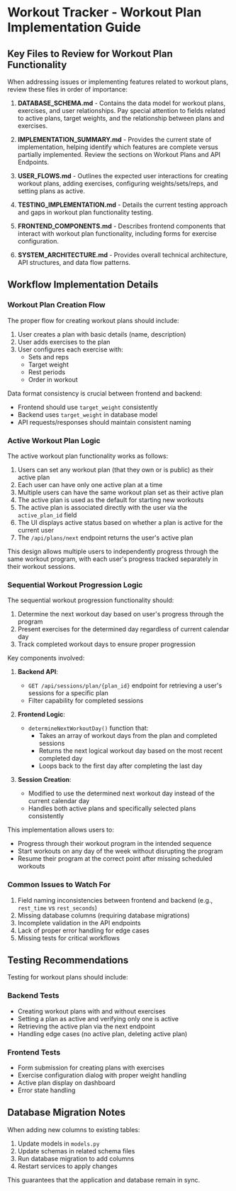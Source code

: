 # Workout Tracker - Workout Plan Implementation Guide

## Key Files to Review for Workout Plan Functionality

When addressing issues or implementing features related to workout plans, review these files in order of importance:

1. **DATABASE_SCHEMA.md** - Contains the data model for workout plans, exercises, and user relationships. Pay special attention to fields related to active plans, target weights, and the relationship between plans and exercises.

2. **IMPLEMENTATION_SUMMARY.md** - Provides the current state of implementation, helping identify which features are complete versus partially implemented. Review the sections on Workout Plans and API Endpoints.

3. **USER_FLOWS.md** - Outlines the expected user interactions for creating workout plans, adding exercises, configuring weights/sets/reps, and setting plans as active.

4. **TESTING_IMPLEMENTATION.md** - Details the current testing approach and gaps in workout plan functionality testing.

5. **FRONTEND_COMPONENTS.md** - Describes frontend components that interact with workout plan functionality, including forms for exercise configuration.

6. **SYSTEM_ARCHITECTURE.md** - Provides overall technical architecture, API structures, and data flow patterns.

## Workflow Implementation Details

### Workout Plan Creation Flow

The proper flow for creating workout plans should include:

1. User creates a plan with basic details (name, description)
2. User adds exercises to the plan
3. User configures each exercise with:
   - Sets and reps
   - Target weight
   - Rest periods
   - Order in workout

Data format consistency is crucial between frontend and backend:
- Frontend should use `target_weight` consistently
- Backend uses `target_weight` in database model
- API requests/responses should maintain consistent naming

### Active Workout Plan Logic

The active workout plan functionality works as follows:

1. Users can set any workout plan (that they own or is public) as their active plan
2. Each user can have only one active plan at a time
3. Multiple users can have the same workout plan set as their active plan
4. The active plan is used as the default for starting new workouts
5. The active plan is associated directly with the user via the `active_plan_id` field
6. The UI displays active status based on whether a plan is active for the current user
7. The `/api/plans/next` endpoint returns the user's active plan

This design allows multiple users to independently progress through the same workout program, with each user's progress tracked separately in their workout sessions.

### Sequential Workout Progression Logic

The sequential workout progression functionality should:

1. Determine the next workout day based on user's progress through the program
2. Present exercises for the determined day regardless of current calendar day
3. Track completed workout days to ensure proper progression

Key components involved:

1. **Backend API**:
   - `GET /api/sessions/plan/{plan_id}` endpoint for retrieving a user's sessions for a specific plan
   - Filter capability for completed sessions

2. **Frontend Logic**:
   - `determineNextWorkoutDay()` function that:
     - Takes an array of workout days from the plan and completed sessions
     - Returns the next logical workout day based on the most recent completed day
     - Loops back to the first day after completing the last day

3. **Session Creation**:
   - Modified to use the determined next workout day instead of the current calendar day
   - Handles both active plans and specifically selected plans consistently

This implementation allows users to:
- Progress through their workout program in the intended sequence
- Start workouts on any day of the week without disrupting the program
- Resume their program at the correct point after missing scheduled workouts

### Common Issues to Watch For

1. Field naming inconsistencies between frontend and backend (e.g., `rest_time` vs `rest_seconds`)
2. Missing database columns (requiring database migrations)
3. Incomplete validation in the API endpoints
4. Lack of proper error handling for edge cases
5. Missing tests for critical workflows

## Testing Recommendations

Testing for workout plans should include:

### Backend Tests
- Creating workout plans with and without exercises
- Setting a plan as active and verifying only one is active
- Retrieving the active plan via the next endpoint
- Handling edge cases (no active plan, deleting active plan)

### Frontend Tests
- Form submission for creating plans with exercises
- Exercise configuration dialog with proper weight handling
- Active plan display on dashboard
- Error state handling

## Database Migration Notes

When adding new columns to existing tables:
1. Update models in `models.py`
2. Update schemas in related schema files
3. Run database migration to add columns
4. Restart services to apply changes

This guarantees that the application and database remain in sync. 